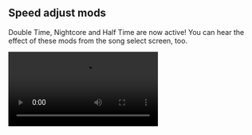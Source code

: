 ## Speed adjust mods

Double Time, Nightcore and Half Time are now active! You can hear the effect of these mods from the song select screen, too.

<video src="//puu.sh/zPohx/384e1c6d40.mp4" controls preload="metadata" />

## Audio offset

Had a few requests to add universal offset support, so it has been done.

<video src="//puu.sh/zPoid/45547f7144.mp4" controls preload="metadata" />

## Splash page design update

Yesterday a new version of the (logged out) home page design went live. Go check it out [here](https://new.ppy.sh) (make sure you're logged out!).

![](https://puu.sh/vrqku/f78d783a59.png)

## Disqus beatmap comments are on the new site

Go check out the [updated beatmap page design](https://new.ppy.sh/beatmapsets/569335#osu/1206896), now featuring comments. We're slowly reaching a point where we can switch over to the new site.

## Other things

- The toolbar game mode (ruleset) selector will now [enter a disabled state](https://github.com/ppy/osu/pull/659) when in certain screens.
- Localisation support is [in the works](https://github.com/ppy/osu-framework/pull/651)!
- The extra details currently missing from slider endpoint hitsounds are [finally being completed](https://github.com/ppy/osu/pull/662)!

## New release available

2017.421.0 is now available from [github releases](https://github.com/ppy/osu/releases/tag/v2017.421.0) (or via auto-update if you already have lazer installed)! Contains everything mentioned above (bar localisation and hitsound improvements).